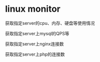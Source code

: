 # linux monitor
获取指定server的cpu、内存、硬盘等使用情况

获取指定server上mysql的QPS等

获取指定server上nginx连接数

获取指定server上php的连接数
